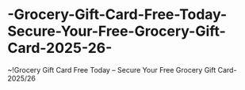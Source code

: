 # -Grocery-Gift-Card-Free-Today-Secure-Your-Free-Grocery-Gift-Card-2025-26-
~!Grocery Gift Card Free Today – Secure Your Free Grocery Gift Card-2025/26
